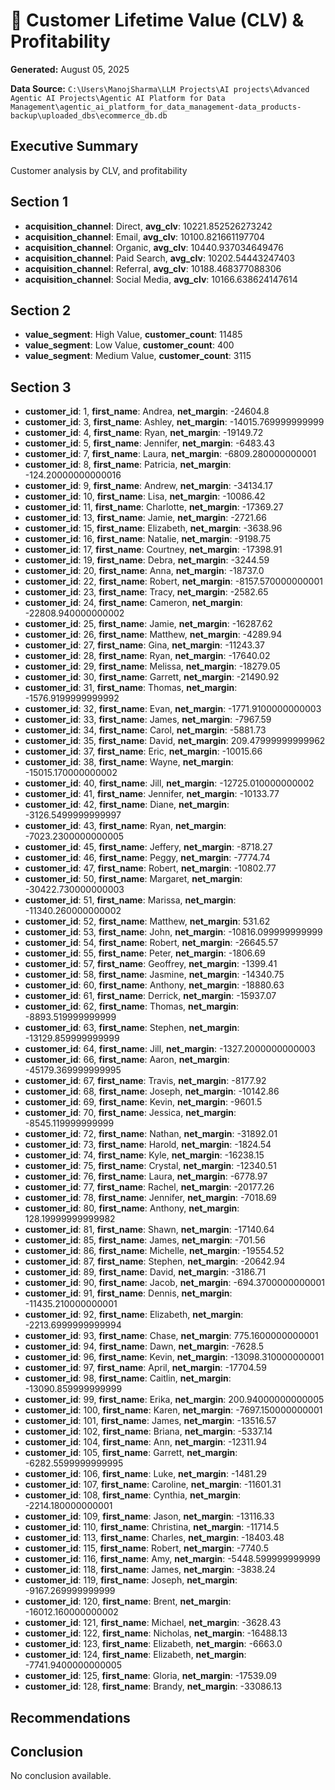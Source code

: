 # 📝 Customer Lifetime Value (CLV) & Profitability
**Generated:** August 05, 2025

**Data Source:** `C:\Users\ManojSharma\LLM Projects\AI projects\Advanced Agentic AI Projects\Agentic AI Platform for Data Management\agentic_ai_platform_for_data_management-data_products-backup\uploaded_dbs\ecommerce_db.db`

## Executive Summary

Customer analysis by CLV, and profitability

## Section 1
- **acquisition_channel**: Direct, **avg_clv**: 10221.852526273242
- **acquisition_channel**: Email, **avg_clv**: 10100.821661197704
- **acquisition_channel**: Organic, **avg_clv**: 10440.937034649476
- **acquisition_channel**: Paid Search, **avg_clv**: 10202.54443247403
- **acquisition_channel**: Referral, **avg_clv**: 10188.468377088306
- **acquisition_channel**: Social Media, **avg_clv**: 10166.638624147614

## Section 2
- **value_segment**: High Value, **customer_count**: 11485
- **value_segment**: Low Value, **customer_count**: 400
- **value_segment**: Medium Value, **customer_count**: 3115

## Section 3
- **customer_id**: 1, **first_name**: Andrea, **net_margin**: -24604.8
- **customer_id**: 3, **first_name**: Ashley, **net_margin**: -14015.769999999999
- **customer_id**: 4, **first_name**: Ryan, **net_margin**: -19149.72
- **customer_id**: 5, **first_name**: Jennifer, **net_margin**: -6483.43
- **customer_id**: 7, **first_name**: Laura, **net_margin**: -6809.280000000001
- **customer_id**: 8, **first_name**: Patricia, **net_margin**: -124.20000000000016
- **customer_id**: 9, **first_name**: Andrew, **net_margin**: -34134.17
- **customer_id**: 10, **first_name**: Lisa, **net_margin**: -10086.42
- **customer_id**: 11, **first_name**: Charlotte, **net_margin**: -17369.27
- **customer_id**: 13, **first_name**: Jamie, **net_margin**: -2721.66
- **customer_id**: 15, **first_name**: Elizabeth, **net_margin**: -3638.96
- **customer_id**: 16, **first_name**: Natalie, **net_margin**: -9198.75
- **customer_id**: 17, **first_name**: Courtney, **net_margin**: -17398.91
- **customer_id**: 19, **first_name**: Debra, **net_margin**: -3244.59
- **customer_id**: 20, **first_name**: Anna, **net_margin**: -18737.0
- **customer_id**: 22, **first_name**: Robert, **net_margin**: -8157.570000000001
- **customer_id**: 23, **first_name**: Tracy, **net_margin**: -2582.65
- **customer_id**: 24, **first_name**: Cameron, **net_margin**: -22808.940000000002
- **customer_id**: 25, **first_name**: Jamie, **net_margin**: -16287.62
- **customer_id**: 26, **first_name**: Matthew, **net_margin**: -4289.94
- **customer_id**: 27, **first_name**: Gina, **net_margin**: -11243.37
- **customer_id**: 28, **first_name**: Ryan, **net_margin**: -17640.02
- **customer_id**: 29, **first_name**: Melissa, **net_margin**: -18279.05
- **customer_id**: 30, **first_name**: Garrett, **net_margin**: -21490.92
- **customer_id**: 31, **first_name**: Thomas, **net_margin**: -1576.9199999999992
- **customer_id**: 32, **first_name**: Evan, **net_margin**: -1771.9100000000003
- **customer_id**: 33, **first_name**: James, **net_margin**: -7967.59
- **customer_id**: 34, **first_name**: Carol, **net_margin**: -5881.73
- **customer_id**: 35, **first_name**: David, **net_margin**: 209.47999999999962
- **customer_id**: 37, **first_name**: Eric, **net_margin**: -10015.66
- **customer_id**: 38, **first_name**: Wayne, **net_margin**: -15015.170000000002
- **customer_id**: 40, **first_name**: Jill, **net_margin**: -12725.010000000002
- **customer_id**: 41, **first_name**: Jennifer, **net_margin**: -10133.77
- **customer_id**: 42, **first_name**: Diane, **net_margin**: -3126.5499999999997
- **customer_id**: 43, **first_name**: Ryan, **net_margin**: -7023.2300000000005
- **customer_id**: 45, **first_name**: Jeffery, **net_margin**: -8718.27
- **customer_id**: 46, **first_name**: Peggy, **net_margin**: -7774.74
- **customer_id**: 47, **first_name**: Robert, **net_margin**: -10802.77
- **customer_id**: 50, **first_name**: Margaret, **net_margin**: -30422.730000000003
- **customer_id**: 51, **first_name**: Marissa, **net_margin**: -11340.260000000002
- **customer_id**: 52, **first_name**: Matthew, **net_margin**: 531.62
- **customer_id**: 53, **first_name**: John, **net_margin**: -10816.099999999999
- **customer_id**: 54, **first_name**: Robert, **net_margin**: -26645.57
- **customer_id**: 55, **first_name**: Peter, **net_margin**: -1806.69
- **customer_id**: 57, **first_name**: Geoffrey, **net_margin**: -1399.41
- **customer_id**: 58, **first_name**: Jasmine, **net_margin**: -14340.75
- **customer_id**: 60, **first_name**: Anthony, **net_margin**: -18880.63
- **customer_id**: 61, **first_name**: Derrick, **net_margin**: -15937.07
- **customer_id**: 62, **first_name**: Thomas, **net_margin**: -8893.519999999999
- **customer_id**: 63, **first_name**: Stephen, **net_margin**: -13129.859999999999
- **customer_id**: 64, **first_name**: Jill, **net_margin**: -1327.2000000000003
- **customer_id**: 66, **first_name**: Aaron, **net_margin**: -45179.369999999995
- **customer_id**: 67, **first_name**: Travis, **net_margin**: -8177.92
- **customer_id**: 68, **first_name**: Joseph, **net_margin**: -10142.86
- **customer_id**: 69, **first_name**: Kevin, **net_margin**: -9601.5
- **customer_id**: 70, **first_name**: Jessica, **net_margin**: -8545.119999999999
- **customer_id**: 72, **first_name**: Nathan, **net_margin**: -31892.01
- **customer_id**: 73, **first_name**: Harold, **net_margin**: -1824.54
- **customer_id**: 74, **first_name**: Kyle, **net_margin**: -16238.15
- **customer_id**: 75, **first_name**: Crystal, **net_margin**: -12340.51
- **customer_id**: 76, **first_name**: Laura, **net_margin**: -6778.97
- **customer_id**: 77, **first_name**: Rachel, **net_margin**: -20177.26
- **customer_id**: 78, **first_name**: Jennifer, **net_margin**: -7018.69
- **customer_id**: 80, **first_name**: Anthony, **net_margin**: 128.19999999999982
- **customer_id**: 81, **first_name**: Shawn, **net_margin**: -17140.64
- **customer_id**: 85, **first_name**: James, **net_margin**: -701.56
- **customer_id**: 86, **first_name**: Michelle, **net_margin**: -19554.52
- **customer_id**: 87, **first_name**: Stephen, **net_margin**: -20642.94
- **customer_id**: 89, **first_name**: David, **net_margin**: -3186.71
- **customer_id**: 90, **first_name**: Jacob, **net_margin**: -694.3700000000001
- **customer_id**: 91, **first_name**: Dennis, **net_margin**: -11435.210000000001
- **customer_id**: 92, **first_name**: Elizabeth, **net_margin**: -2213.6999999999994
- **customer_id**: 93, **first_name**: Chase, **net_margin**: 775.1600000000001
- **customer_id**: 94, **first_name**: Dawn, **net_margin**: -7628.5
- **customer_id**: 96, **first_name**: Kevin, **net_margin**: -13098.310000000001
- **customer_id**: 97, **first_name**: April, **net_margin**: -17704.59
- **customer_id**: 98, **first_name**: Caitlin, **net_margin**: -13090.859999999999
- **customer_id**: 99, **first_name**: Erika, **net_margin**: 200.94000000000005
- **customer_id**: 100, **first_name**: Karen, **net_margin**: -7697.150000000001
- **customer_id**: 101, **first_name**: James, **net_margin**: -13516.57
- **customer_id**: 102, **first_name**: Briana, **net_margin**: -5337.14
- **customer_id**: 104, **first_name**: Ann, **net_margin**: -12311.94
- **customer_id**: 105, **first_name**: Garrett, **net_margin**: -6282.5599999999995
- **customer_id**: 106, **first_name**: Luke, **net_margin**: -1481.29
- **customer_id**: 107, **first_name**: Caroline, **net_margin**: -11601.31
- **customer_id**: 108, **first_name**: Cynthia, **net_margin**: -2214.180000000001
- **customer_id**: 109, **first_name**: Jason, **net_margin**: -13116.33
- **customer_id**: 110, **first_name**: Christina, **net_margin**: -11714.5
- **customer_id**: 113, **first_name**: Charles, **net_margin**: -18403.48
- **customer_id**: 115, **first_name**: Robert, **net_margin**: -7740.5
- **customer_id**: 116, **first_name**: Amy, **net_margin**: -5448.599999999999
- **customer_id**: 118, **first_name**: James, **net_margin**: -3838.24
- **customer_id**: 119, **first_name**: Joseph, **net_margin**: -9167.269999999999
- **customer_id**: 120, **first_name**: Brent, **net_margin**: -16012.160000000002
- **customer_id**: 121, **first_name**: Michael, **net_margin**: -3628.43
- **customer_id**: 122, **first_name**: Nicholas, **net_margin**: -16488.13
- **customer_id**: 123, **first_name**: Elizabeth, **net_margin**: -6663.0
- **customer_id**: 124, **first_name**: Elizabeth, **net_margin**: -7741.9400000000005
- **customer_id**: 125, **first_name**: Gloria, **net_margin**: -17539.09
- **customer_id**: 128, **first_name**: Brandy, **net_margin**: -33086.13

## Recommendations

## Conclusion

No conclusion available.